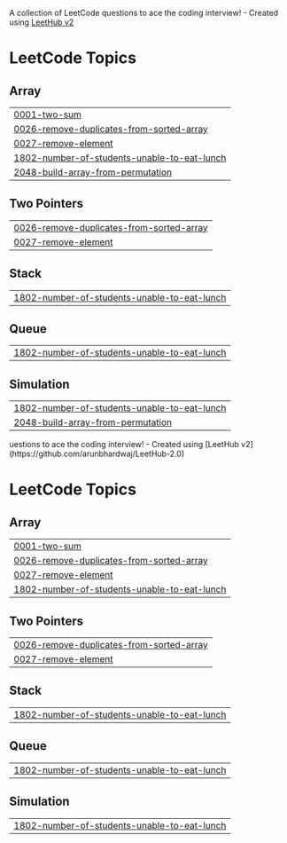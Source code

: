 A collection of LeetCode questions to ace the coding interview! - Created using [LeetHub v2](https://github.com/arunbhardwaj/LeetHub-2.0)
<!---LeetCode Topics Start-->
# LeetCode Topics
## Array
|  |
| ------- |
| [0001-two-sum](https://github.com/sidharth756/LeetCode/tree/master/0001-two-sum) |
| [0026-remove-duplicates-from-sorted-array](https://github.com/sidharth756/LeetCode/tree/master/0026-remove-duplicates-from-sorted-array) |
| [0027-remove-element](https://github.com/sidharth756/LeetCode/tree/master/0027-remove-element) |
| [1802-number-of-students-unable-to-eat-lunch](https://github.com/sidharth756/LeetCode/tree/master/1802-number-of-students-unable-to-eat-lunch) |
| [2048-build-array-from-permutation](https://github.com/sidharth756/LeetCode/tree/master/2048-build-array-from-permutation) |
## Two Pointers
|  |
| ------- |
| [0026-remove-duplicates-from-sorted-array](https://github.com/sidharth756/LeetCode/tree/master/0026-remove-duplicates-from-sorted-array) |
| [0027-remove-element](https://github.com/sidharth756/LeetCode/tree/master/0027-remove-element) |
## Stack
|  |
| ------- |
| [1802-number-of-students-unable-to-eat-lunch](https://github.com/sidharth756/LeetCode/tree/master/1802-number-of-students-unable-to-eat-lunch) |
## Queue
|  |
| ------- |
| [1802-number-of-students-unable-to-eat-lunch](https://github.com/sidharth756/LeetCode/tree/master/1802-number-of-students-unable-to-eat-lunch) |
## Simulation
|  |
| ------- |
| [1802-number-of-students-unable-to-eat-lunch](https://github.com/sidharth756/LeetCode/tree/master/1802-number-of-students-unable-to-eat-lunch) |
| [2048-build-array-from-permutation](https://github.com/sidharth756/LeetCode/tree/master/2048-build-array-from-permutation) |
<!---LeetCode Topics End-->uestions to ace the coding interview! - Created using [LeetHub v2](https://github.com/arunbhardwaj/LeetHub-2.0)
<!---LeetCode Topics Start-->
# LeetCode Topics
## Array
|  |
| ------- |
| [0001-two-sum](https://github.com/sidharth756/LeetCode/tree/master/0001-two-sum) |
| [0026-remove-duplicates-from-sorted-array](https://github.com/sidharth756/LeetCode/tree/master/0026-remove-duplicates-from-sorted-array) |
| [0027-remove-element](https://github.com/sidharth756/LeetCode/tree/master/0027-remove-element) |
| [1802-number-of-students-unable-to-eat-lunch](https://github.com/sidharth756/LeetCode/tree/master/1802-number-of-students-unable-to-eat-lunch) |
## Two Pointers
|  |
| ------- |
| [0026-remove-duplicates-from-sorted-array](https://github.com/sidharth756/LeetCode/tree/master/0026-remove-duplicates-from-sorted-array) |
| [0027-remove-element](https://github.com/sidharth756/LeetCode/tree/master/0027-remove-element) |
## Stack
|  |
| ------- |
| [1802-number-of-students-unable-to-eat-lunch](https://github.com/sidharth756/LeetCode/tree/master/1802-number-of-students-unable-to-eat-lunch) |
## Queue
|  |
| ------- |
| [1802-number-of-students-unable-to-eat-lunch](https://github.com/sidharth756/LeetCode/tree/master/1802-number-of-students-unable-to-eat-lunch) |
## Simulation
|  |
| ------- |
| [1802-number-of-students-unable-to-eat-lunch](https://github.com/sidharth756/LeetCode/tree/master/1802-number-of-students-unable-to-eat-lunch) |

